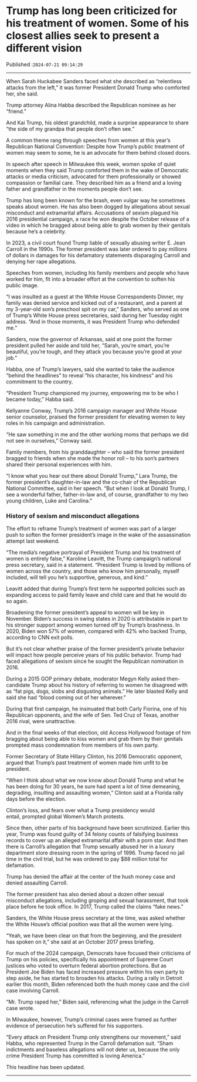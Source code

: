 # Trump has long been criticized for his treatment of women. Some of his closest allies seek to present a different vision

Published :`2024-07-21 09:14:29`

---

When Sarah Huckabee Sanders faced what she described as “relentless attacks from the left,” it was former President Donald Trump who comforted her, she said.

Trump attorney Alina Habba described the Republican nominee as her “friend.”

And Kai Trump, his oldest grandchild, made a surprise appearance to share “the side of my grandpa that people don’t often see.”

A common theme rang through speeches from women at this year’s Republican National Convention: Despite how Trump’s public treatment of women may seem to some, he is an advocate for them behind closed doors.

In speech after speech in Milwaukee this week, women spoke of quiet moments when they said Trump comforted them in the wake of Democratic attacks or media criticism, advocated for them professionally or showed compassion or familial care. They described him as a friend and a loving father and grandfather in the moments people don’t see.

Trump has long been known for the brash, even vulgar way he sometimes speaks about women. He has also been dogged by allegations about sexual misconduct and extramarital affairs. Accusations of sexism plagued his 2016 presidential campaign, a race he won despite the October release of a video in which he bragged about being able to grab women by their genitals because he’s a celebrity.

In 2023, a civil court found Trump liable of sexually abusing writer E. Jean Carroll in the 1990s. The former president was later ordered to pay millions of dollars in damages for his defamatory statements disparaging Carroll and denying her rape allegations.

Speeches from women, including his family members and people who have worked for him, fit into a broader effort at the convention to soften his public image.

“I was insulted as a guest at the White House Correspondents Dinner, my family was denied service and kicked out of a restaurant, and a parent at my 3-year-old son’s preschool spit on my car,” Sanders, who served as one of Trump’s White House press secretaries, said during her Tuesday night address. “And in those moments, it was President Trump who defended me.”

Sanders, now the governor of Arkansas, said at one point the former president pulled her aside and told her, “Sarah, you’re smart, you’re beautiful, you’re tough, and they attack you because you’re good at your job.”

Habba, one of Trump’s lawyers, said she wanted to take the audience “behind the headlines” to reveal “his character, his kindness” and his commitment to the country.

“President Trump championed my journey, empowering me to be who I became today,” Habba said.

Kellyanne Conway, Trump’s 2016 campaign manager and White House senior counselor, praised the former president for elevating women to key roles in his campaign and administration.

“He saw something in me and the other working moms that perhaps we did not see in ourselves,” Conway said.

Family members, from his granddaughter – who said the former president bragged to friends when she made the honor roll – to his son’s partners shared their personal experiences with him.

“I know what you hear out there about Donald Trump,” Lara Trump, the former president’s daughter-in-law and the co-chair of the Republican National Committee, said in her speech. “But when I look at Donald Trump, I see a wonderful father, father-in-law and, of course, grandfather to my two young children, Luke and Carolina.”

### History of sexism and misconduct allegations

The effort to reframe Trump’s treatment of women was part of a larger push to soften the former president’s image in the wake of the assassination attempt last weekend.

“The media’s negative portrayal of President Trump and his treatment of women is entirely false,” Karoline Leavitt, the Trump campaign’s national press secretary, said in a statement. “President Trump is loved by millions of women across the country, and those who know him personally, myself included, will tell you he’s supportive, generous, and kind.”

Leavitt added that during Trump’s first term he supported policies such as expanding access to paid family leave and child care and that he would do so again.

Broadening the former president’s appeal to women will be key in November. Biden’s success in swing states in 2020 is attributable in part to his stronger support among women turned off by Trump’s brashness. In 2020, Biden won 57% of women, compared with 42% who backed Trump, according to CNN exit polls.

But it’s not clear whether praise of the former president’s private behavior will impact how people perceive years of his public behavior. Trump had faced allegations of sexism since he sought the Republican nomination in 2016.

During a 2015 GOP primary debate, moderator Megyn Kelly asked then-candidate Trump about his history of referring to women he disagreed with as “fat pigs, dogs, slobs and disgusting animals.” He later blasted Kelly and said she had “blood coming out of her wherever.”

During that first campaign, he insinuated that both Carly Fiorina, one of his Republican opponents, and the wife of Sen. Ted Cruz of Texas, another 2016 rival, were unattractive.

And in the final weeks of that election, old Access Hollywood footage of him bragging about being able to kiss women and grab them by their genitals prompted mass condemnation from members of his own party.

Former Secretary of State Hillary Clinton, his 2016 Democratic opponent, argued that Trump’s past treatment of women made him unfit to be president.

“When I think about what we now know about Donald Trump and what he has been doing for 30 years, he sure had spent a lot of time demeaning, degrading, insulting and assaulting women,” Clinton said at a Florida rally days before the election.

Clinton’s loss, and fears over what a Trump presidency would entail, prompted global Women’s March protests.

Since then, other parts of his background have been scrutinized. Earlier this year, Trump was found guilty of 34 felony counts of falsifying business records to cover up an alleged extramarital affair with a porn star. And then there is Carroll’s allegation that Trump sexually abused her in a luxury department store dressing room in the spring of 1996. Trump faced no jail time in the civil trial, but he was ordered to pay $88 million total for defamation.

Trump has denied the affair at the center of the hush money case and denied assaulting Carroll.

The former president has also denied about a dozen other sexual misconduct allegations, including groping and sexual harassment, that took place before he took office. In 2017, Trump called the claims “fake news.”

Sanders, the White House press secretary at the time, was asked whether the White House’s official position was that all the women were lying.

“Yeah, we have been clear on that from the beginning, and the president has spoken on it,” she said at an October 2017 press briefing.

For much of the 2024 campaign, Democrats have focused their criticisms of Trump on his policies, specifically his appointment of Supreme Court justices who voted to overturn federal abortion protections. But as President Joe Biden has faced increased pressure within his own party to step aside, he has started to broaden his attacks. During a rally in Detroit earlier this month, Biden referenced both the hush money case and the civil case involving Carroll.

“Mr. Trump raped her,” Biden said, referencing what the judge in the Carroll case wrote.

In Milwaukee, however, Trump’s criminal cases were framed as further evidence of persecution he’s suffered for his supporters.

“Every attack on President Trump only strengthens our movement,” said Habba, who represented Trump in the Carroll defamation suit. “Sham indictments and baseless allegations will not deter us, because the only crime President Trump has committed is loving America.”

This headline has been updated.

---

